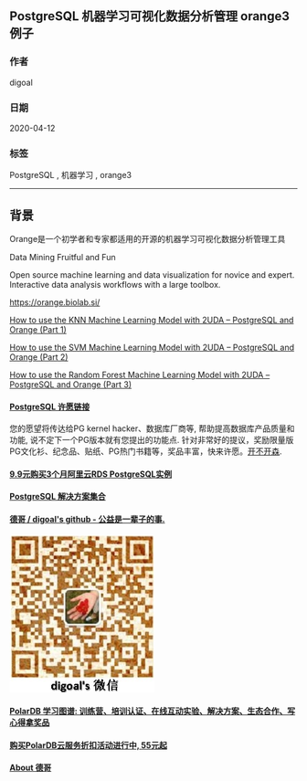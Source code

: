 ## PostgreSQL 机器学习可视化数据分析管理 orange3 例子  
        
### 作者        
digoal        
        
### 日期        
2020-04-12        
        
### 标签        
PostgreSQL , 机器学习 , orange3  
        
----        
        
## 背景        
Orange是一个初学者和专家都适用的开源的机器学习可视化数据分析管理工具  
  
Data Mining Fruitful and Fun  
  
Open source machine learning and data visualization for novice and expert. Interactive data analysis workflows with a large toolbox.  
  
https://orange.biolab.si/  
  
[How to use the KNN Machine Learning Model with 2UDA – PostgreSQL and Orange (Part 1)](https://www.2ndquadrant.com/en/blog/how-to-use-machine-learning-with-2uda-postgresql-and-orange/)  
  
[How to use the SVM Machine Learning Model with 2UDA – PostgreSQL and Orange (Part 2)](https://www.2ndquadrant.com/en/blog/how-to-use-the-svm-machine-learning-model-with-2uda-postgresql-and-orange-part-2/)  
  
[How to use the Random Forest Machine Learning Model with 2UDA – PostgreSQL and Orange (Part 3)](https://www.2ndquadrant.com/en/blog/how-to-use-the-random-forest-machine-learning-model-with-2uda-postgresql-and-orange-part-3/)  
  
  
  
  
  
  
  
  
  
  
  
  
  
  
  
  
  
  
  
  
  
  
  
  
  
  
  
  
  
  
  
  
  
  
  
  
  
  
  
  
  
  
  
  
  
  
  
  
  
  
  
  
  
  
  
  
#### [PostgreSQL 许愿链接](https://github.com/digoal/blog/issues/76 "269ac3d1c492e938c0191101c7238216")
您的愿望将传达给PG kernel hacker、数据库厂商等, 帮助提高数据库产品质量和功能, 说不定下一个PG版本就有您提出的功能点. 针对非常好的提议，奖励限量版PG文化衫、纪念品、贴纸、PG热门书籍等，奖品丰富，快来许愿。[开不开森](https://github.com/digoal/blog/issues/76 "269ac3d1c492e938c0191101c7238216").  
  
  
#### [9.9元购买3个月阿里云RDS PostgreSQL实例](https://www.aliyun.com/database/postgresqlactivity "57258f76c37864c6e6d23383d05714ea")
  
  
#### [PostgreSQL 解决方案集合](https://yq.aliyun.com/topic/118 "40cff096e9ed7122c512b35d8561d9c8")
  
  
#### [德哥 / digoal's github - 公益是一辈子的事.](https://github.com/digoal/blog/blob/master/README.md "22709685feb7cab07d30f30387f0a9ae")
  
  
![digoal's wechat](../pic/digoal_weixin.jpg "f7ad92eeba24523fd47a6e1a0e691b59")
  
  
#### [PolarDB 学习图谱: 训练营、培训认证、在线互动实验、解决方案、生态合作、写心得拿奖品](https://www.aliyun.com/database/openpolardb/activity "8642f60e04ed0c814bf9cb9677976bd4")
  
  
#### [购买PolarDB云服务折扣活动进行中, 55元起](https://www.aliyun.com/activity/new/polardb-yunparter?userCode=bsb3t4al "e0495c413bedacabb75ff1e880be465a")
  
  
#### [About 德哥](https://github.com/digoal/blog/blob/master/me/readme.md "a37735981e7704886ffd590565582dd0")
  
